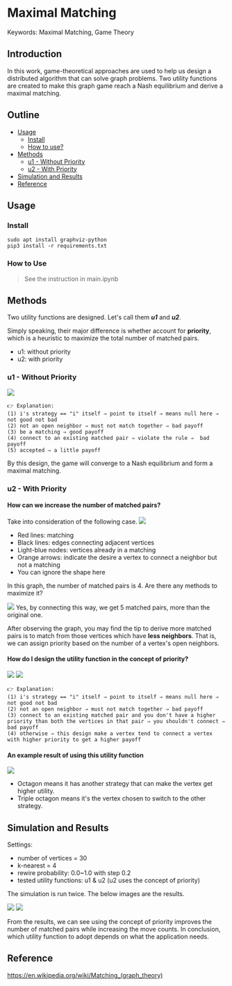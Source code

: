 # Maximal Matching

Keywords: Maximal Matching, Game Theory

## Introduction

In this work, game-theoretical approaches are used to help us design a distributed algorithm that can solve graph problems. Two utility functions are created to make this graph game reach a Nash equilibrium and derive a maximal matching.

## Outline

- [Usage](#Usage)
    - [Install](#Install)
    - [How to use?](#How-to-Use)
- [Methods](#Methods)
    - [u1 - Without Priority](#u1---Without-Priority)
    - [u2 - With Priority](#u2--With-Priority)
- [Simulation and Results](#Simulation-and-Results)
- [Reference](#Reference)

## Usage

###  Install
```shell script
sudo apt install graphviz-python
pip3 install -r requirements.txt
```

### How to Use

> See the instruction in main.ipynb

## Methods

Two utility functions are designed. Let's call them ***u1*** and ***u2***.

Simply speaking, their major difference is whether account for **priority**, which is a heuristic to maximize the total number of matched pairs.

- u1: without priority
- u2: with priority

### u1 - Without Priority

![](readme_img/1.png)

```text
👉 Explanation:
(1) i's strategy == "i" itself ⇒ point to itself ⇒ means null here ⇒ not good not bad
(2) not an open neighbor ⇒ must not match together ⇒ bad payoff
(3) be a matching ⇒ good payoff
(4) connect to an existing matched pair ⇒ violate the rule ⇒  bad payoff
(5) accepted ⇒ a little payoff
```

By this design, the game will converge to a Nash equilibrium and form a maximal matching.

### u2 - With Priority

#### How can we increase the number of matched pairs?

Take into consideration of the following case.
![](readme_img/4.png)



- Red lines: matching
- Black lines: edges connecting adjacent vertices
- Light-blue nodes: vertices already in a matching
- Orange arrows: indicate the desire a vertex to connect a neighbor but not a matching
- You can ignore the shape here

In this graph, the number of matched pairs is 4. Are there any methods to maximize it?

![](readme_img/5.png)
Yes, by connecting this way, we get 5 matched pairs, more than the original one.

After observing the graph, you may find the tip to derive more matched pairs is to match from those vertices which have **less neighbors**. That is, we can assign priority based on the number of a vertex's open neighbors.

#### How do I design the utility function in the concept of priority?

![](readme_img/2.png)
![](readme_img/3.png)
```text
👉 Explanation:
(1) i's strategy == "i" itself ⇒ point to itself ⇒ means null here ⇒ not good not bad
(2) not an open neighbor ⇒ must not match together ⇒ bad payoff
(3) connect to an existing matched pair and you don't have a higher priority than both the vertices in that pair ⇒ you shouldn't connect ⇒  bad payoff
(4) otherwise ⇒ this design make a vertex tend to connect a vertex with higher priority to get a higher payoff
```

#### An example result of using this utility function

![](readme_img/6.png)

- Octagon means it has another strategy that can make the vertex get higher utility.
- Triple octagon means it's the vertex chosen to switch to the other strategy.

## Simulation and Results

Settings:

- number of vertices = 30
- k-nearest = 4
- rewire probability: 0.0~1.0 with step 0.2
- tested utility functions: u1 & u2 (u2 uses the concept of priority)

The simulation is run twice. The below images are the results.

![](readme_img/7.png)
![](readme_img/8.png)

From the results, we can see using the concept of priority improves the number of matched pairs while increasing the move counts. In conclusion, which utility function to adopt depends on what the application needs.

## Reference
https://en.wikipedia.org/wiki/Matching_(graph_theory)
